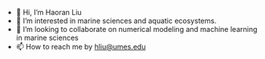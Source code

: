 - 👋 Hi, I’m Haoran Liu
- 👀 I’m interested in marine sciences and aquatic ecosystems.
- 💞️ I’m looking to collaborate on numerical modeling and machine learning in marine sciences
- 📫 How to reach me by hliu@umes.edu

<!---
hliu1995/hliu1995 is a ✨ special ✨ repository because its `README.md` (this file) appears on your GitHub profile.
You can click the Preview link to take a look at your changes.
--->
